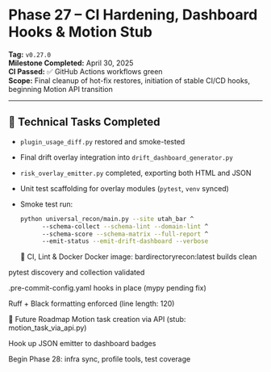 # Phase 27 – CI Hardening, Dashboard Hooks & Motion Stub

**Tag:** `v0.27.0`  
**Milestone Completed:** April 30, 2025  
**CI Passed:** ✅ GitHub Actions workflows green  
**Scope:** Final cleanup of hot-fix restores, initiation of stable CI/CD hooks, beginning Motion API transition

---

## 🔧 Technical Tasks Completed

- `plugin_usage_diff.py` restored and smoke-tested
- Final drift overlay integration into `drift_dashboard_generator.py`
- `risk_overlay_emitter.py` completed, exporting both HTML and JSON
- Unit test scaffolding for overlay modules (`pytest`, `venv` synced)
- Smoke test run:
  ```bash
  python universal_recon/main.py --site utah_bar ^
        --schema-collect --schema-lint --domain-lint ^
        --schema-score --schema-matrix --full-report ^
        --emit-status --emit-drift-dashboard --verbose
  ```
  
  🧪 CI, Lint & Docker
  Docker image: bardirectoryrecon:latest builds clean

pytest discovery and collection validated

.pre-commit-config.yaml hooks in place (mypy pending fix)

Ruff + Black formatting enforced (line length: 120)

🧭 Future Roadmap
Motion task creation via API (stub: motion_task_via_api.py)

Hook up JSON emitter to dashboard badges

Begin Phase 28: infra sync, profile tools, test coverage